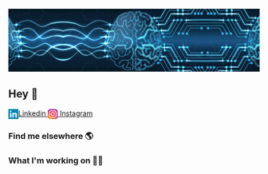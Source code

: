 ![Foto de Capa](images/foto-de-capa.jpeg)

## Hey 👋

<a href="https://www.linkedin.com/in/gabrielcaussi/"><img src="images/linkedin-icon.svg" alt="linkedin" width="20" align="left"/> Linkedin </a>
<a href="https://www.instagram.com/g_caussi/"><img src="images/instagram-icon.svg" alt="instagram" width="20" align="center"/> Instagram </a>

### Find me elsewhere 🌎

### What I'm working on 👨‍💻

<!--
**gcaussi/gcaussi** is a ✨ _special_ ✨ repository because its `README.md` (this file) appears on your GitHub profile.

Here are some ideas to get you started:

- 🔭 I’m currently working on ...
- 🌱 I’m currently learning ...
- 👯 I’m looking to collaborate on ...
- 🤔 I’m looking for help with ...
- 💬 Ask me about ...
- 📫 How to reach me: ...
- 😄 Pronouns: ...
- ⚡ Fun fact: ...
-->
